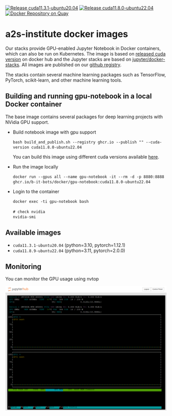 [<!--lint ignore no-dead-urls-->![Release cuda11.3.1-ubuntu20.04](https://github.com/a2s-institute/docker-stacks/actions/workflows/cuda11.3.1-ubuntu20.04.yml/badge.svg)](https://github.com/a2s-institute/docker-stacks/actions?workflow=cuda11.3.1-ubuntu20.04)
[<!--lint ignore no-dead-urls-->![Release cuda11.8.0-ubuntu22.04](https://github.com/a2s-institute/docker-stacks/actions/workflows/cuda11.8.0-ubuntu22.04.yml/badge.svg)](https://github.com/a2s-institute/docker-stacks/actions?workflow=cuda11.8.0-ubuntu22.04)
[![Docker Repository on Quay](https://quay.io/repository/a2s-institute/docker-stacks/gpu-notebook/status "Docker Repository on Quay")](https://quay.io/repository/a2s-institute/docker-stacks/gpu-notebook)

# a2s-institute docker images

Our stacks provide GPU-enabled Jupyter Notebook in Docker containers, which can also be run on Kubernetes. The image is based on [released cuda version](https://hub.docker.com/r/nvidia/cuda/tags?page=1&name=12.) on docker hub and the Jupyter stacks are based on [jupyter/docker-stacks](https://github.com/jupyter/docker-stacks/). All images are published on our [github registry](https://github.com/orgs/a2s-institute/packages).

The stacks contain several machine learning packages such as TensorFlow, PyTorch, scikit-learn, and other machine learning tools.

## Building and running gpu-notebook in a local Docker container

The base image  contains several packages for deep learning projects with NVidia GPU support.

* Build notebook image with gpu support
  ```
  bash build_and_publish.sh --registry ghcr.io --publish "" --cuda-version cuda11.8.0-ubuntu22.04
  ```

  You can build this image using different cuda versions available [here](https://hub.docker.com/r/nvidia/cuda/tags).

* Run the image locally
  ```
  docker run --gpus all --name gpu-notebook -it --rm -d -p 8880:8888 ghcr.io/b-it-bots/docker/gpu-notebook:cuda11.8.0-ubuntu22.04
  ```

* Login to the container
  ```
  docker exec -ti gpu-notebook bash

  # check nvidia
  nvidia-smi
  ``` 

## Available images

* `cuda11.3.1-ubuntu20.04` (python=3.10, pytorch=1.12.1)
* `cuda11.8.9-ubuntu22.04` (python=3.11, pytorch=2.0.0)

## Monitoring

You can monitor the GPU usage using nvtop

![nvtop gpu monitoring](figures/nvtop.png)
